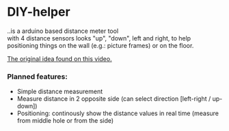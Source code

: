 # DIY-helper
..is a arduino based distance meter tool <br> with 4 distance sensors looks "up", "down", left and right, to help positioning things on the wall (e.g.: picture frames) or on the floor.

[The original idea found on this video.](https://youtu.be/QvjQSEvRNkw)

### Planned features:

 - Simple distance measurement
 - Measure distance in 2 opposite side (can select direction [left-right / up-down])
 - Positioning: continously show the distance values in real time (measure from middle hole or from the side)
